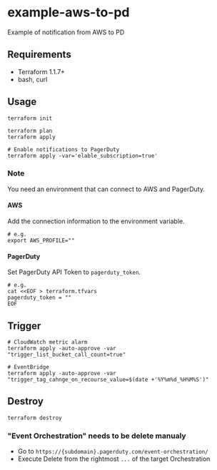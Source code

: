 # example-aws-to-pd
Example of notification from AWS to PD

## Requirements

- Terraform 1.1.7+
- bash, curl

## Usage

```
terraform init

terraform plan
terraform apply

# Enable notifications to PagerDuty
terraform apply -var='elable_subscription=true'
```

### Note

You need an environment that can connect to AWS and PagerDuty.

#### AWS

Add the connection information to the environment variable.

```
# e.g.
export AWS_PROFILE=""
```

#### PagerDuty

Set PagerDuty API Token to `pagerduty_token`.

```
# e.g.
cat <<EOF > terraform.tfvars
pagerduty_token = ""
EOF
```

## Trigger

```
# CloudWatch metric alarm
terraform apply -auto-approve -var "trigger_list_bucket_call_count=true"

# EventBridge
terraform apply -auto-approve -var "trigger_tag_cahnge_on_recourse_value=$(date +'%Y%m%d_%H%M%S')"
```

## Destroy

```
terraform destroy
```

### "Event Orchestration" needs to be delete manualy

- Go to `https://{subdomain}.pagerduty.com/event-orchestration/`
- Execute Delete from the rightmost `...` of the target Orchestration
